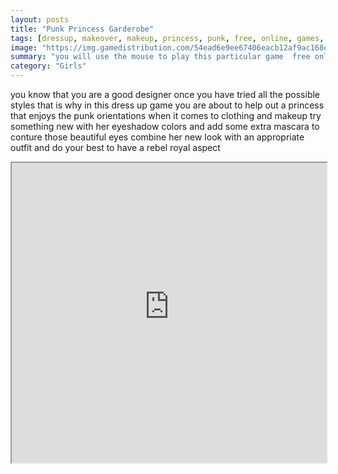 ```yaml
---
layout: posts
title: "Punk Princess Garderobe"
tags: [dressup, makeover, makeup, princess, punk, free, online, games, oyna, game, free, games, play, play, games]
image: "https://img.gamedistribution.com/54ead6e9ee67406eacb12af9ac168e76.jpg"
summary: "you will use the mouse to play this particular game  free online games oyna game free games play play games"
category: "Girls"
---
```


you know that you are a good designer once you have tried all the possible styles that is why in this dress up game you are about to help out a princess that enjoys the punk orientations when it comes to clothing and makeup try something new with her eyeshadow colors and add some extra mascara to conture those beautiful eyes combine her new look with an appropriate outfit and do your best to have a rebel royal aspect

<iframe width="100%" height="480px;" src="https://html5.gamedistribution.com/54ead6e9ee67406eacb12af9ac168e76/"></iframe>